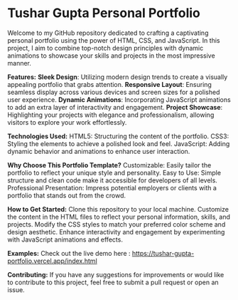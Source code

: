 # Tushar Gupta Personal Portfolio

Welcome to my GitHub repository dedicated to crafting a captivating personal portfolio using the power of HTML, CSS, and JavaScript. In this project, I aim to combine top-notch design principles with dynamic animations to showcase your skills and projects in the most impressive manner.

**Features:**
**Sleek Design**: Utilizing modern design trends to create a visually appealing portfolio that grabs attention.
**Responsive Layout**: Ensuring seamless display across various devices and screen sizes for a polished user experience.
**Dynamic Animations**: Incorporating JavaScript animations to add an extra layer of interactivity and engagement.
**Project Showcase**: Highlighting your projects with elegance and professionalism, allowing visitors to explore your work effortlessly.

**Technologies Used:**
HTML5: Structuring the content of the portfolio.
CSS3: Styling the elements to achieve a polished look and feel.
JavaScript: Adding dynamic behavior and animations to enhance user interaction.

**Why Choose This Portfolio Template?**
Customizable: Easily tailor the portfolio to reflect your unique style and personality.
Easy to Use: Simple structure and clean code make it accessible for developers of all levels.
Professional Presentation: Impress potential employers or clients with a portfolio that stands out from the crowd.

**How to Get Started:**
Clone this repository to your local machine.
Customize the content in the HTML files to reflect your personal information, skills, and projects.
Modify the CSS styles to match your preferred color scheme and design aesthetic.
Enhance interactivity and engagement by experimenting with JavaScript animations and effects.

**Examples:**
Check out the live demo here : https://tushar-gupta-portfolio.vercel.app/index.html

**Contributing:**
If you have any suggestions for improvements or would like to contribute to this project, feel free to submit a pull request or open an issue.




